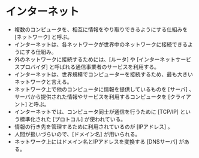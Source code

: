 # インターネット
- 複数のコンピュータを、相互に情報をやり取りできるようにする仕組みを [ネットワーク] と呼ぶ。
- インターネットは、各ネットワークが世界中のネットワークに接続できるようにする仕組み。
- 外のネットワークに接続するためには、[ルータ] や [インターネットサービスプロバイダ] と呼ばれる通信事業者のサービスを利用する。
- インターネットは、世界規模でコンピューターを接続するため、最も大きいネットワークと言える。
- ネットワーク上で他のコンピュータに情報を提供しているものを [サーバ] 、サーバから提供された情報やサービスを利用するコンピュータを [クライアント] と呼ぶ。
- インターネットでは、コンピュータ同士が通信を行うために [TCP/IP] という標準化された [プロトコル] が使われている。
- 情報の行き先を管理するために利用されているのが [IPアドレス] 。
- 人間が扱いづらいので、[ドメイン名] が用いられる。
- ネットワーク上にはドメイン名とIPアドレスを変換する [DNSサーバ] がある。
